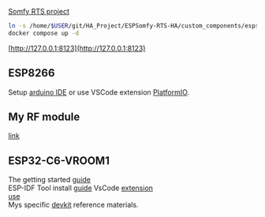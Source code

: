[Somfy RTS project](https://community.home-assistant.io/t/esp-somfy-rts-integration/543401)


```bash
ln -s /home/$USER/git/HA_Project/ESPSomfy-RTS-HA/custom_components/espsomfy_rts /home/$USER/git/HA_Project/config/custom_components/espsomfy_rts
docker compose up -d
```

[http://127.0.0.1:8123](http://127.0.0.1:8123)

## ESP8266
Setup [arduino IDE](https://randomnerdtutorials.com/getting-started-with-esp8266-wifi-transceiver-review/) or use VSCode extension [PlatformIO](https://randomnerdtutorials.com/vs-code-platformio-ide-esp32-esp8266-arduino/).

## My RF module
[link](https://www.tme.com/us/en-us/details/rfm12b-433dp/rf-modules/hope-microelectronics/)


## ESP32-C6-VROOM1
The getting started [guide](https://docs.espressif.com/projects/esp-idf/en/latest/esp32c6/get-started/index.html)  
ESP-IDF Tool install [guide](https://docs.espressif.com/projects/esp-idf/en/latest/esp32/get-started/windows-setup.html)
VsCode [extension](https://github.com/espressif/vscode-esp-idf-extension/blob/master/docs/tutorial/install.md)  
[use](https://github.com/espressif/vscode-esp-idf-extension/blob/master/docs/tutorial/basic_use.md)  
Mys specific [devkit](https://docs.espressif.com/projects/espressif-esp-dev-kits/en/latest/esp32c6/esp32-c6-devkitc-1/user_guide.html#hardware-reference) reference materials.  